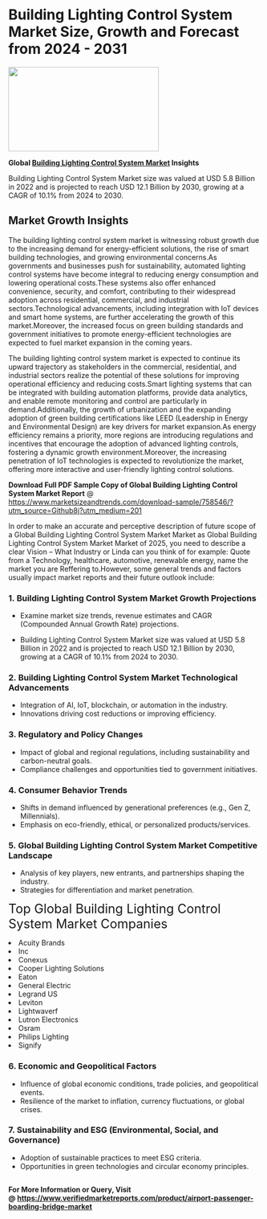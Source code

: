 <H1>Building Lighting Control System Market Size, Growth and Forecast from 2024 - 2031</H1><img class="aligncenter size-medium wp-image-584254" src="https://thirdeyenews.in/wp-content/uploads/2024/09/Global-Market-Research-300x168.jpeg" alt="" width="300" height="168" /><p><strong>Global&nbsp;<a href="https://www.marketsizeandtrends.com/download-sample/758546/?utm_source=Github8j?utm_medium=201">Building Lighting Control System Market</a> Insights</strong></p><p>Building Lighting Control System Market size was valued at USD 5.8 Billion in 2022 and is projected to reach USD 12.1 Billion by 2030, growing at a CAGR of 10.1% from 2024 to 2030.</p><p><h2>Market Growth Insights</h2> The building lighting control system market is witnessing robust growth due to the increasing demand for energy-efficient solutions, the rise of smart building technologies, and growing environmental concerns.As governments and businesses push for sustainability, automated lighting control systems have become integral to reducing energy consumption and lowering operational costs.These systems also offer enhanced convenience, security, and comfort, contributing to their widespread adoption across residential, commercial, and industrial sectors.Technological advancements, including integration with IoT devices and smart home systems, are further accelerating the growth of this market.Moreover, the increased focus on green building standards and government initiatives to promote energy-efficient technologies are expected to fuel market expansion in the coming years.<p>The building lighting control system market is expected to continue its upward trajectory as stakeholders in the commercial, residential, and industrial sectors realize the potential of these solutions for improving operational efficiency and reducing costs.Smart lighting systems that can be integrated with building automation platforms, provide data analytics, and enable remote monitoring and control are particularly in demand.Additionally, the growth of urbanization and the expanding adoption of green building certifications like LEED (Leadership in Energy and Environmental Design) are key drivers for market expansion.As energy efficiency remains a priority, more regions are introducing regulations and incentives that encourage the adoption of advanced lighting controls, fostering a dynamic growth environment.Moreover, the increasing penetration of IoT technologies is expected to revolutionize the market, offering more interactive and user-friendly lighting control solutions.<p><span class=""><strong>Download Full PDF Sample Copy of Global Building Lighting Control System Market Report</strong> @ <a href="https://www.marketsizeandtrends.com/download-sample/758546/?utm_source=Github8j?utm_medium=201" target="_blank">https://www.marketsizeandtrends.com/download-sample/758546/?utm_source=Github8j?utm_medium=201</a></span></p><p>In order to make an accurate and perceptive description of future scope of a Global&nbsp;Building Lighting Control System Market Market as Global&nbsp;Building Lighting Control System Market Market of 2025, you need to describe a clear Vision &ndash; What Industry or Linda can you think of for example: Quote from a Technology, healthcare, automotive, renewable energy, name the market you are Reffering to.However, some general trends and factors usually impact market reports and their future outlook include:</p><h3>1.&nbsp;<strong>Building Lighting Control System Market Growth Projections</strong></h3><ul><li>Examine market size trends, revenue estimates and CAGR (Compounded Annual Growth Rate) projections.</li><li><p>Building Lighting Control System Market size was valued at USD 5.8 Billion in 2022 and is projected to reach USD 12.1 Billion by 2030, growing at a CAGR of 10.1% from 2024 to 2030.</p></li></ul><h3>2.&nbsp;<strong>Building Lighting Control System Market Technological Advancements</strong></h3><ul><li>Integration of AI, IoT, blockchain, or automation in the industry.</li><li>Innovations driving cost reductions or improving efficiency.</li></ul><h3>3.&nbsp;<strong>Regulatory and Policy Changes</strong></h3><ul><li>Impact of global and regional regulations, including sustainability and carbon-neutral goals.</li><li>Compliance challenges and opportunities tied to government initiatives.</li></ul><h3>4.&nbsp;<strong>Consumer Behavior Trends</strong></h3><ul><li>Shifts in demand influenced by generational preferences (e.g., Gen Z, Millennials).</li><li>Emphasis on eco-friendly, ethical, or personalized products/services.</li></ul><h3>5.&nbsp;<strong>Global Building Lighting Control System Market Competitive Landscape</strong></h3><ul><li>Analysis of key players, new entrants, and partnerships shaping the industry.</li><li>Strategies for differentiation and market penetration.</li></ul><p data-pm-slice="1 1 []"><span style="color: inherit; font-family: inherit; font-size: 25px;">Top Global Building Lighting Control System Market Companies</span></p><div class="" data-test-id=""><p><li>Acuity Brands</li><li> Inc</li><li> Conexus</li><li> Cooper Lighting Solutions</li><li> Eaton</li><li> General Electric</li><li> Legrand US</li><li> Leviton</li><li> Lightwaverf</li><li> Lutron Electronics</li><li> Osram</li><li> Philips Lighting</li><li> Signify</li></p></div><h3>6.&nbsp;<strong>Economic and Geopolitical Factors</strong></h3><ul><li>Influence of global economic conditions, trade policies, and geopolitical events.</li><li>Resilience of the market to inflation, currency fluctuations, or global crises.</li></ul><h3>7.&nbsp;<strong>Sustainability and ESG (Environmental, Social, and Governance)</strong></h3><ul><li>Adoption of sustainable practices to meet ESG criteria.</li><li>Opportunities in green technologies and circular economy principles.</li></ul><h2><strong style="font-size: 14px;">For More Information or Query, Visit @&nbsp;</strong><a style="background-color: #ffffff; font-size: 14px;" href="https://www.marketsizeandtrends.com/report/building-lighting-control-system-market/" target="_blank">https://www.verifiedmarketreports.com/product/airport-passenger-boarding-bridge-market</a></h2>